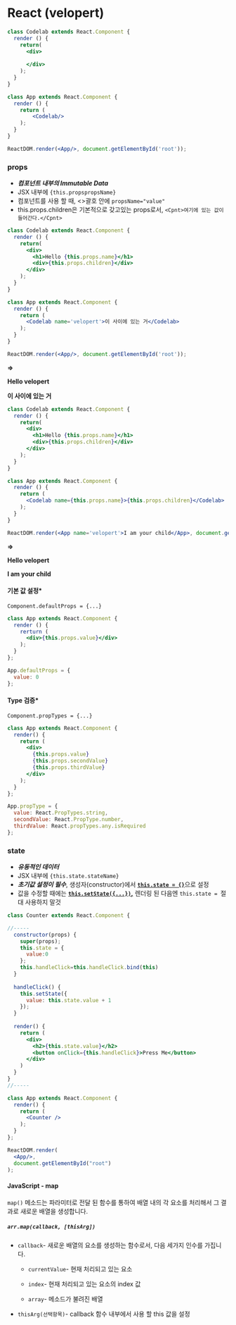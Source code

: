 # React (velopert)



```jsx
class Codelab extends React.Component {
  render () {
    return(
      <div>
            
      </div>
    );
  }
}

class App extends React.Component {
  render () {
    return (
        <Codelab/>
    );
  }
}

ReactDOM.render(<App/>, document.getElementById('root'));
```



### props

* ***컴포넌트 내부의 Immutable Data***
* JSX 내부에 `{this.propspropsName}`
* 컴포넌트를 사용 할 때, <>괄호 안에 `propsName="value"`
* this.props.children은 기본적으로 갖고있는 props로서, `<Cpnt>여기에 있는 값이 들어간다.</Cpnt>`



```jsx
class Codelab extends React.Component {
  render () {
    return(
      <div>
        <h1>Hello {this.props.name}</h1>
        <div>{this.props.children}</div>
      </div>
    );
  }
}

class App extends React.Component {
  render () {
    return (
      <Codelab name='velopert'>이 사이에 있는 거</Codelab>
    );
  }
}

ReactDOM.render(<App/>, document.getElementById('root'));
```

**=>**

**Hello velopert**

**이 사이에 있는 거** 



```jsx
class Codelab extends React.Component {
  render () {
    return(
      <div>
        <h1>Hello {this.props.name}</h1>
        <div>{this.props.children}</div>
      </div>
    );
  }
}

class App extends React.Component {
  render () {
    return (
      <Codelab name={this.props.name}>{this.props.children}</Codelab>
    );
  }
}

ReactDOM.render(<App name='velopert'>I am your child</App>, document.getElementById('root'));
```

**=>**

**Hello velopert**

**I am your child**





#### 기본 값 설정*

`Component.defaultProps = {...}`

```jsx
class App extends React.Component {
  render () {
    rerturn (
      <div>{this.props.value}</div>
    );
  }
};

App.defaultProps = {
  value: 0
};
```



#### Type 검증*

`Component.propTypes = {...}`

```jsx
class App extends React.Component {
  render() {
    return (
      <div>
        {this.props.value}
        {this.props.secondValue}
        {this.props.thirdValue}
      </div>
    );
  }
};

App.propType = {
  value: React.PropTypes.string,
  secondValue: React.PropType.number,
  thirdValue: React.propTypes.any.isRequired
};
```





### state

* ***유동적인 데이터***
* JSX 내부에 `{this.state.stateName}`
* ***초기값 설정이 필수***, 생성자(constructor)에서 <u>**`this.state = {}`**</u>으로 설정
* 값을 수정할 때에는 <u>**`this.setState({...})`,**</u> 렌더링 된 다음엔 `this.state = `절대 사용하지 말것



```jsx
class Counter extends React.Component {

//-----
  constructor(props) {
    super(props);
    this.state = {
      value:0
    };
    this.handleClick=this.handleClick.bind(this)
  }
  
  handleClick() {
    this.setState({
      value: this.state.value + 1
    });
  }
  
  render() {
    return (
      <div>
        <h2>{this.state.value}</h2>
        <button onClick={this.handleClick}>Press Me</button>
      </div>
    )
  }
}
//-----

class App extends React.Component {
  render() {
    return (
      <Counter />
    );
  }
};

ReactDOM.render(
  <App/>,
  document.getElementById("root")
);
```





#### JavaScript - map

`map()` 메소드는 파라미터로 전달 된 함수를 통하여 배열 내의 각 요소를 처리해서 그 결과로 새로운 배열을 생성합니다.



##### `arr.map(callback, [thisArg])`

* `callback`- 새로운 배열의 요소를 생성하는 함수로서, 다음 세가지 인수를 가집니다.

  * `currentValue`- 현재 처리되고 있는 요소

  * `index`- 현재 처리되고 있는 요소의 index 값

  * `array`- 메소드가 불려진 배열

* `thisArg(선택항목)`- callback 함수 내부에서 사용 할 this 값을 설정



